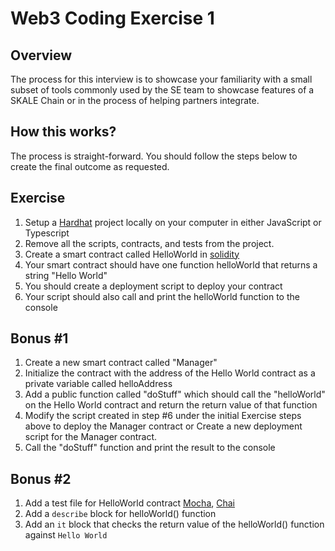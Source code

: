 # Web3 Coding Exercise 1

## Overview
The process for this interview is to showcase your familiarity with a small subset of tools commonly used by
the SE team to showcase features of a SKALE Chain or in the process of helping partners integrate.

## How this works?
The process is straight-forward. You should follow the steps below to create the final outcome as requested.

## Exercise
1. Setup a [Hardhat](https://hardhat.org) project locally on your computer in either JavaScript or Typescript
2. Remove all the scripts, contracts, and tests from the project.
3. Create a smart contract called HelloWorld in [solidity](https://docs.soliditylang.org/en/v0.8.17) 
4. Your smart contract should have one function helloWorld that returns a string "Hello World"
5. You should create a deployment script to deploy your contract
6. Your script should also call and print the helloWorld function to the console

## Bonus #1
1. Create a new smart contract called "Manager"
2. Initialize the contract with the address of the Hello World contract as a private variable called helloAddress
3. Add a public function called "doStuff" which should call the "helloWorld" on the Hello World contract and return the return value of that function
4. Modify the script created in step #6 under the initial Exercise steps above to deploy the Manager contract or Create a new deployment script for the Manager contract.
5. Call the "doStuff" function and print the result to the console

## Bonus #2
1. Add a test file for HelloWorld contract [Mocha](https://mochajs.org), [Chai](https://www.chaijs.com)
2. Add a `describe` block for helloWorld() function
3. Add an `it` block that checks the return value of the helloWorld() function against `Hello World`


